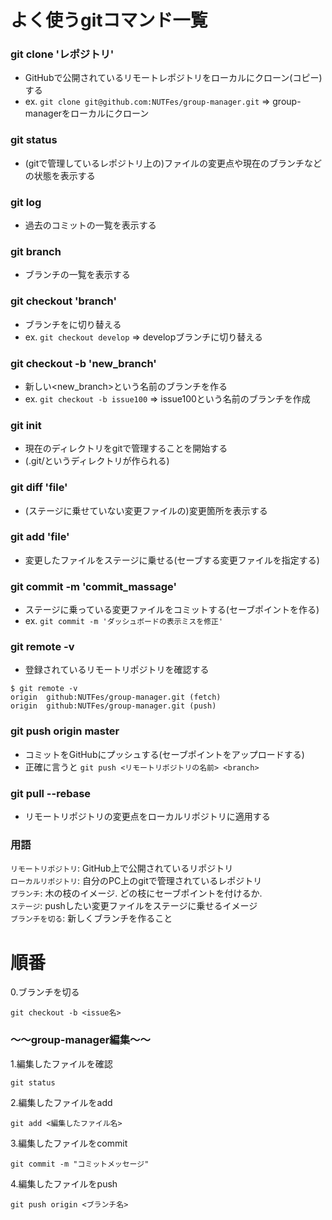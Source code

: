 # よく使うgitコマンド一覧

### git clone 'レポジトリ'
- GitHubで公開されているリモートレポジトリをローカルにクローン(コピー)する
- ex. `git clone git@github.com:NUTFes/group-manager.git` => group-managerをローカルにクローン

### git status
- (gitで管理しているレポジトリ上の)ファイルの変更点や現在のブランチなどの状態を表示する

### git log
- 過去のコミットの一覧を表示する

### git branch
- ブランチの一覧を表示する

### git checkout 'branch'
- ブランチを<branch>に切り替える
- ex. `git checkout develop` => developブランチに切り替える

### git checkout -b 'new_branch'
- 新しい<new_branch>という名前のブランチを作る
- ex. `git checkout -b issue100` => issue100という名前のブランチを作成

### git init
- 現在のディレクトリをgitで管理することを開始する
- (.git/というディレクトリが作られる)

### git diff 'file'
- (ステージに乗せていない変更ファイルの)変更箇所を表示する

### git add 'file'
- 変更したファイルをステージに乗せる(セーブする変更ファイルを指定する)

### git commit -m 'commit_massage'
- ステージに乗っている変更ファイルをコミットする(セーブポイントを作る)
- ex. `git commit -m 'ダッシュボードの表示ミスを修正'`

### git remote -v
- 登録されているリモートリポジトリを確認する

```
$ git remote -v
origin	github:NUTFes/group-manager.git (fetch)
origin	github:NUTFes/group-manager.git (push)
```

### git push origin master
- コミットをGitHubにプッシュする(セーブポイントをアップロードする)
- 正確に言うと `git push <リモートリポジトリの名前> <branch>`

### git pull --rebase
- リモートリポジトリの変更点をローカルリポジトリに適用する


### 用語
`リモートリポジトリ`: GitHub上で公開されているリポジトリ  
`ローカルリポジトリ`: 自分のPC上のgitで管理されているレポジトリ  
`ブランチ`: 木の枝のイメージ. どの枝にセーブポイントを付けるか.  
`ステージ`: pushしたい変更ファイルをステージに乗せるイメージ  
`ブランチを切る`: 新しくブランチを作ること  

# 順番

0.ブランチを切る
```
git checkout -b <issue名>
```
### 〜〜group-manager編集〜〜
1.編集したファイルを確認
```
git status
```
2.編集したファイルをadd
```
git add <編集したファイル名>
```
3.編集したファイルをcommit
```
git commit -m "コミットメッセージ"
```
4.編集したファイルをpush
```
git push origin <ブランチ名>
```
